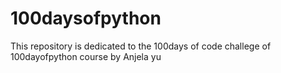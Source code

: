 # 100daysofpython
This repository is dedicated to the 100days of code challege of 100dayofpython course by Anjela yu
